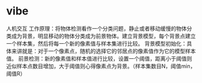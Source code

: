 # vibe
人机交互
工作原理：将物体检测看作一个分类问题，静止或者移动缓慢的物体分类成为背景，明显移动的物体分类成为前景物体。建立背景模型，每个背景点建立一个样本集，然后将每一个新的像素值与样本集进行比较。
背景模型初始化：具体来讲就是：对于一个像素点，随机的选择它的邻居点的像素值作为它的模型样本值。
前景检测：新的像素值和样本值进行比较，设置一个阈值，距离小于阈值则近似样本点数目增加，大于阈值则心得像素点为背景。（样本集数目N，阈值min，阈值R）
